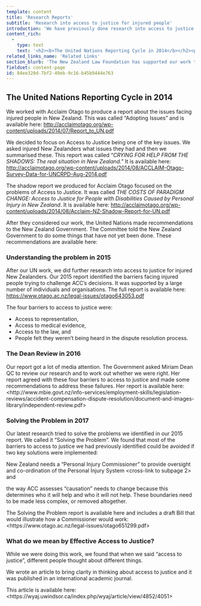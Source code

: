 ```yaml
---
template: content
title: 'Research Reports'
subtitle: 'Research into access to justice for injured people'
introduction: 'We have previously done research into access to justice for injured people in New Zealand. This work was supported by the New Zealand Law Foundation.'
content_rich:
  -
    type: text
    text: '<h2><b>The United Nations Reporting Cycle in 2014</b></h2><p>In 2013, the <a href="https://www.lawfoundation.org.nz/">New Zealand Law Foundation</a> gave us a&nbsp; <a href="https://www.lawfoundation.org.nz/?page_id=2224">Shadow Report Award</a>. We worked with <a href="http://acclaimotago.org/">Acclaim Otago</a>&nbsp;to produce a series of reports about the issues facing injured people in New Zealand. We did this because when the Government in New Zealand had not thought very much about people with disabilities caused by accidents and injuries as it was trying to implement the <a href="https://www.un.org/development/desa/disabilities/convention-on-the-rights-of-persons-with-disabilities.html">Convention on the Rights of Persons with Disabilities</a>..&nbsp;</p><p>The first report was for the Committee on the Rights of Persons with Disabilities to understand the issues and raise them with our Government. This report was called <a href="http://acclaimotago.org/wp-content/uploads/2014/07/Report_to_UN.pdf">Adopting Issues</a>.&nbsp;&nbsp;</p><p>In our second report, we decided to focus on Access to Justice being one of the key issues among many We asked injured New Zealanders what issues they had and then we summarised these. This second report was called <a href="http://acclaimotago.org/wp-content/uploads/2014/08/ACCLAIM-Otago-Survey-Data-for-UNCRPD-Aug-2014.pdf">Crying for help from the shadows: The real situation in New Zealand</a>.&nbsp;</p><p>The third report we did was the "Shadow Report" which we produced for Acclaim Otago to present to the United Nations Committee in Geneva. It focused on the problems of Access to Justice. It was called <a href="http://acclaimotago.org/wp-content/uploads/2014/08/Acclaim-NZ-Shadow-Report-for-UN.pdf">The Costs of Paradigm Change: Access to Justice for People with Disabilities Caused by Personal Injury in New Zealand</a>.</p><p>After they considered our reports and Acclaim Otago''s presentation in Geneva, work, the United Nations made <a href="http://acclaimotago.org/wp-content/uploads/2014/07/INT_CRPD_COC_NZL_18384_E.doc">recommendations to the New Zealand Government</a>. The Committee told the New Zealand Government to do some things that have not yet been done.&nbsp;</p><h2><b>Understanding the problem in 2015</b></h2><p>After our UN work, we did further research into access to justice for injured New Zealanders. Our 2015 report identified the barriers facing injured people trying to challenge ACC’s decisions through legal processes. It was supported by a large number of individuals and organisations. This report was about <a href="https://www.otago.ac.nz/legal-issues/otago643053.pdf">Understanding the Problem</a>.&nbsp;The four barriers to access to justice were:</p><ul><li>Access to representation,<br></li><li>Access to medical evidence,<br></li><li>Access to the law, and<br></li><li>People felt they weren’t being heard in the dispute resolution process.<br></li></ul><h2><b>The Dean Review in 2016</b></h2><p>Our report got a lot of media attention. The Government asked Miriam Dean QC to review our research and to work out whether we were right. <a href="http://www.mbie.govt.nz/info-services/employment-skills/legislation-reviews/accident-compensation-dispute-resolution/document-and-images-library/independent-review.pdf">Her report</a> agreed with these four barriers to access to justice and made some recommendations to address these failures.&nbsp;</p><h2><b>Solving the Problem in 2017</b></h2><p>Our latest research tried to solve the problems we identified in our 2015 report. We called it “Solving the Problem”. We found that most of the barriers to access to justice we had previously identified could be avoided if two key solutions were implemented:</p><ul><li>New Zealand needs a “Personal Injury Commissioner” to provide oversight and co-ordination of the <a href="http://phpstack-149113-639046.cloudwaysapps.com/admin/pages/edit/injury-system">Personal Injury System</a>; and</li></ul><ul><li>the way ACC assesses “causation” needs to change, because this determines who it will help and who it will not help. These boundaries need to be made less complex, or removed altogether.</li></ul><p>The <a href="https://www.otago.ac.nz/legal-issues/otago651299.pdf">Solving the Problem </a>report includes a draft Bill that would illustrate how a Commissioner would work.&nbsp;<br></p><h2><b>What do we mean by Effective Access to Justice?</b></h2><p>While we were doing this work, we found that when we said “access to justice”, different people thought about different things.</p><p>We wrote an article to bring clarity in thinking about access to justice and it was published in an international academic journal.</p><p><a href="https://wyaj.uwindsor.ca/index.php/wyaj/article/view/4852/4051">The Idea of Access to Justice: reflections on New Zealand''s Accident Compensation (or Personal Injury) System</a><br></p><blockquote>The purpose of this article is to bring clarity in thinking about access to justice. We examine the idea of access to justice in the reform of personal injury law in New Zealand. Our findings are applicable to law reform in any area of law involving vulnerable people. After tracing the legal history of “access to justice,” we isolate four separate conceptions of access to justice: equality before the law, a hybrid of judicial and nonjudicially focused conceptions that we have called the multifactorial conception, and conceptions emphasizing either judicial or non-judicial elements. We identify key features of each conception, and its strengths and weaknesses, in order to improve the quality of dialogue in law reform efforts. We conclude by considering the implications of our findings for law, which allow comparisons to be made between systems of law and law reform that aim to improve access to justice.</blockquote><p><br></p>'
related_links_name: 'Related Links'
section_blurb: 'The New Zealand Law Foundation has supported our work to make access to justice more effective. Read more here. '
fieldset: content-page
id: 84ee320d-7bf2-49eb-9c16-b45b9444e763
---
```

<h2>The United Nations Reporting Cycle in 2014</h2><p>We worked with Acclaim Otago to produce a report about the issues facing injured people in New Zealand. This was called “Adopting Issues” and is available here: <a href="http://acclaimotago.org/wp-content/uploads/2014/07/Report_to_UN.pdf">http://acclaimotago.org/wp-content/uploads/2014/07/Report_to_UN.pdf</a></p><p>We decided to focus on Access to Justice being one of the key issues. We asked injured New Zealanders what issues they had and then we summarised these. This report was called “<i>CRYING FOR HELP FROM THE SHADOWS: The real situation in New Zealand.</i>” It is available here: <a href="http://acclaimotago.org/wp-content/uploads/2014/08/ACCLAIM-Otago-Survey-Data-for-UNCRPD-Aug-2014.pdf">http://acclaimotago.org/wp-content/uploads/2014/08/ACCLAIM-Otago-Survey-Data-for-UNCRPD-Aug-2014.pdf</a></p><p>The shadow report we produced for Acclaim Otago focused on the problems of Access to Justice. It was called <i>THE COSTS OF PARADIGM CHANGE: Access to Justice for People with Disabilities Caused by Personal Injury in New Zealand</i>. It is available here: <a href="http://acclaimotago.org/wp-content/uploads/2014/08/Acclaim-NZ-Shadow-Report-for-UN.pdf">http://acclaimotago.org/wp-content/uploads/2014/08/Acclaim-NZ-Shadow-Report-for-UN.pdf</a></p><p>After they considered our work, the United Nations made recommendations to the New Zealand Government. The Committee told the New Zealand Government to do some things that have not yet been done. These recommendations are available here:&nbsp;</p><h3>Understanding the problem in 2015</h3><p>After our UN work, we did further research into access to justice for injured New Zealanders. Our 2015 report identified the barriers facing injured people trying to challenge ACC’s decisions. It was supported by a large number of individuals and organisations. The full report is available here: <a href="https://www.otago.ac.nz/legal-issues/otago643053.pdf">https://www.otago.ac.nz/legal-issues/otago643053.pdf</a></p><p>The four barriers to access to justice were:</p><ul><li>Access to representation,<br></li><li>Access to medical evidence,<br></li><li>Access to the law, and<br></li><li>People felt they weren’t being heard in the dispute resolution process.<br></li></ul><h3><b>The Dean Review in 2016</b></h3><p>Our report got a lot of media attention. The Government asked Miriam Dean QC to review our research and to work out whether we were right. Her report agreed with these four barriers to access to justice and made some recommendations to address these failures. Her report is available here: &lt;http://www.mbie.govt.nz/info-services/employment-skills/legislation-reviews/accident-compensation-dispute-resolution/document-and-images-library/independent-review.pdf&gt;</p><h3><b>Solving the Problem in 2017</b></h3><p>Our latest research tried to solve the problems we identified in our 2015 report. We called it “Solving the Problem”. We found that most of the barriers to access to justice we had previously identified could be avoided if two key solutions were implemented:</p><p>New Zealand needs a “Personal Injury Commissioner” to provide oversight and co-ordination of the Personal Injury System &lt;cross-link to subpage 2&gt; and</p><p>the way ACC assesses “causation” needs to change because this determines who it will help and who it will not help. These boundaries need to be made less complex, or removed altogether. </p><p>The Solving the Problem report is available here and includes a draft Bill that would illustrate how a Commissioner would work: &lt;https://www.otago.ac.nz/legal-issues/otago651299.pdf&gt;</p><h3><b>What do we mean by Effective Access to Justice?</b></h3><p>While we were doing this work, we found that when we said “access to justice”, different people thought about different things. </p><p>We wrote an article to bring clarity in thinking about access to justice and it was published in an international academic journal. </p><p>

</p><p>This article is available here: &lt;https://wyaj.uwindsor.ca/index.php/wyaj/article/view/4852/4051&gt;</p>
